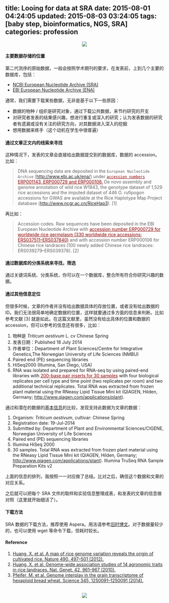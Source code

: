 title: Looing for data at SRA
date: 2015-08-01 04:24:05
updated: 2015-08-03 03:24:05
tags: [baby step, bioinformatics, NGS, SRA]
categories: profession
---

<div align=center>
<img src="http://daweih.github.io/images/sra.jpg">
</div>

#### 主要数据存储的位置

第二代测序的原始数据，一般会按照学术期刊的要求，在发表前，上到几个主要的数据库，包括：

- [NCBI European Nucleotide Archive (SRA)](http://www.ncbi.nlm.nih.gov/sra)
- [EBI European Nucleotide Archive (ENA)](http://www.ebi.ac.uk/ena)

通常，我们需要下载某些数据，无非是基于以下一些原因：

- 数据的物种 / 组织是研究对象，通过下载公共数据，来节约研究的开支
- 对研究者发表的结果感兴趣，想进行重复或深入的研究；认为发表数据的研究者有遗漏或没有关注的研究方向，对其数据进入深入的挖掘
- 想用数据来练手（这个动机在学生中很普遍）

#### 通过文章正文内的线索来寻找

这种情况下，发表的文章会直接给出数据提交到的数据库，数据的 accession。比如：

>DNA sequencing data are deposited in the `European Nucleotide Archive` (http://www.ebi.ac.uk/ena/) under <u style="color:darkred">`accession numbers` ERP001143, ERP000729 and ERP000106.</u> De novo assembly and genome annotation of wild rice W1943, the genotype dataset of 1,529 rice accessions and the imputed dataset of 446 O. rufipogon accessions for GWAS are available at the Rice Haplotype Map Project database (http://www.ncgr.ac.cn/RiceHap3). [1]

再比如：

>Accession codes. Raw sequences have been deposited in the EBI European Nucleotide Archive with <u style="color:darkred">accession number ERP000729 for worldwide rice germplasm (330 worldwide rice accessions: ERS037511–ERS037840)</u> and with accession number ERP000106 for Chinese rice landraces (100 newly added Chinese rice landraces: ERS039279–ERS039378). [2]

#### 通过数据库的分类系统来寻找，筛选

通过关键词系统、分类系统，你可以在一个数据库，整合所有符合你研究兴趣的数据。

#### 通过其他信息定位

但很多时候，文章的作者并没有给出数据具体的存放位置，或者没有给出数据的ID。我们无法很简单地确定数据的位置，这样就要通过多方面的信息来判断。比如参考文献 [3] 就是如此。在这篇文献里，虽然没有给出具体的位置和数据的 accession，但可以参考的信息还有很多，比如：

 1. 物种是 _Triticum aestivum_ L. cv Chinese Spring
 2. 发表日期：Published 18 July 2014
 3. 作者单位：Department of Plant Sciences/Centre for Integrative Genetics,The Norwegian University of Life Sciences (NMBU)
 4. Paired end (PE) sequencing libraries
 5. HiSeq2000 (Illumina, San Diego, USA)
 6. RNA was isolated and prepared for RNA-seq by using paired-end libraries with <u style="color:darkred">200–base pair inserts for 30 samples</u> with four biological replicates per cell type and time point (two replicates per room) and two additional technical replicates. Total RNA was extracted from frozen plant material using the RNeasy Lipid Tissue Mini kit (QIAGEN, Hilden, Germany; http://www.qiagen.com/applications/plant). 

通过和潜在的数据的[基本信息](http://www.ncbi.nlm.nih.gov/bioproject/?term=%22Genome+interplay+in+the+grain+transcriptome+of+hexaploid+bread+wheat%22)的比较，发现支持此数据为文章的数据：
 1. Organism:	_Triticum aestivum_, cultivar: Chinese Spring
 2. Registration date: 19-Jul-2014
 3. Submitted by: Department of Plant and Environmental Sciences/CIGENE, Norwegian University of Life Sciences
 4. Paired end (PE) sequencing libraries
 5. Illumina HiSeq 2000
 6. 30 samples. Total RNA was extracted from frozen plant material using the RNeasy Lipid Tissue Mini kit (QIAGEN, Hilden, Germany; http://www.qiagen.com/applications/plant). Illumina TruSeq RNA Sample Preparation Kits v2

上面的信息的排列，我按照一一对应做了总结。比对之后，确信这个数据和文章的对应关系。

之后就可以把每个 SRA 文件的取样和实验信息整理成表，和发表的文章的信息做对照（这里就开始细活了）。

#### 下载方法

SRA 数据的下载方法，推荐使用 Aspera。用法请参考[旧时博文](http://daweih.github.io/2015/07/24/aspera-download-data-from-sra/)。对于数据量较少的，也可以使用 wget 等命令下载，但耗时较长。


#### Reference
1. [Huang, X. et al. A map of rice genome variation reveals the origin of cultivated rice. Nature 490, 497–501 (2012).](http://www.ncbi.nlm.nih.gov/pubmed/?term=23034647)
2. [Huang, X. et al. Genome-wide association studies of 14 agronomic traits in rice landraces. Nat. Genet. 42, 961–967 (2010).](http://www.ncbi.nlm.nih.gov/pubmed/?term=20972439)
3. [Pfeifer, M. et al. Genome interplay in the grain transcriptome of hexaploid bread wheat. Science 345, 1250091–1250091 (2014).](http://www.ncbi.nlm.nih.gov/pubmed/?term=25035498)

<br>
<div align=center>
<img src="http://daweih.github.io/images/wechat_small_black.jpg">
</div>